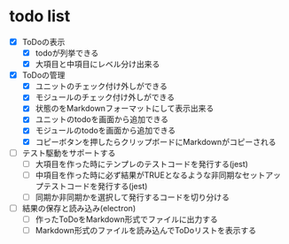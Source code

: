 # todo list

- [x] ToDoの表示
  - [x] todoが列挙できる
  - [x] 大項目と中項目にレベル分け出来る

- [x] ToDoの管理
  - [x] ユニットのチェック付け外しができる
  - [x] モジュールのチェック付け外しができる
  - [x] 状態のをMarkdownフォーマットにして表示出来る
  - [x] ユニットのtodoを画面から追加できる
  - [x] モジュールのtodoを画面から追加できる
  - [x] コピーボタンを押したらクリップボードにMarkdownがコピーされる

- [ ] テスト駆動をサポートする
  - [ ] 大項目を作った時にテンプレのテストコードを発行する(jest)
  - [ ] 中項目を作った時に必ず結果がTRUEとなるような非同期なセットアップテストコードを発行する(jest)
  - [ ] 同期か非同期かを選択して発行するコードを切り分ける

- [ ] 結果の保存と読み込み(electron)
  - [ ] 作ったToDoをMarkdown形式でファイルに出力する
  - [ ] Markdown形式のファイルを読み込んでToDoリストを表示する
